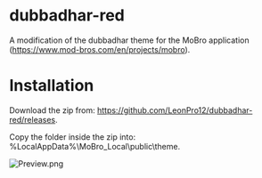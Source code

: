 # dubbadhar-red
A modification of the dubbadhar theme for the MoBro application (https://www.mod-bros.com/en/projects/mobro).

# Installation
Download the zip from: https://github.com/LeonPro12/dubbadhar-red/releases.

Copy the folder inside the zip into: %LocalAppData%\MoBro_Local\public\theme.

![Preview.png](https://github.com/LeonPro12/dubbadhar-red/blob/master/Preview.png)
